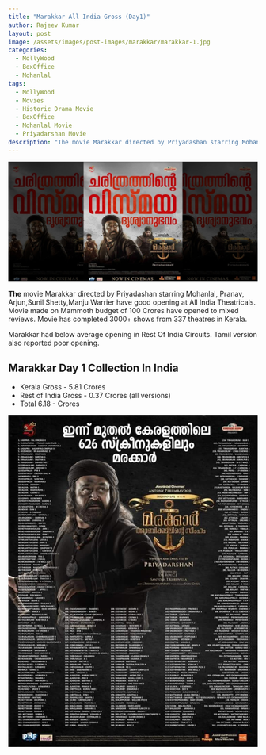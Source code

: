 ```yaml
---
title: "Marakkar All India Gross (Day1)"
author: Rajeev Kumar
layout: post
image: /assets/images/post-images/marakkar/marakkar-1.jpg
categories:
  - MollyWood
  - BoxOffice
  - Mohanlal
tags:
  - MollyWood
  - Movies
  - Historic Drama Movie
  - BoxOffice
  - Mohanlal Movie
  - Priyadarshan Movie
description: "The movie Marakkar directed by Priyadashan starring Mohanlal, Pranav, Arjun,Sunil Shetty,Manju Warrier have good opening at All India Theatricals"
---
```


![Marakkar arabi kadalinte simham featured image](/assets/images/post-images/marakkar/marakkar-1.jpg)

**The** movie Marakkar directed by Priyadashan starring Mohanlal, Pranav, Arjun,Sunil Shetty,Manju Warrier have good opening at All India Theatricals. Movie made on Mammoth budget of 100 Crores have opened to mixed reviews. Movie has completed 3000+ shows from 337 theatres in Kerala.

Marakkar had below average opening in Rest Of India Circuits. Tamil version also reported poor opening.

## Marakkar Day 1 Collection In India

- Kerala Gross - 5.81 Crores
- Rest of India Gross - 0.37 Crores (all versions)
- Total 6.18 - Crores

![Marakkar arabi kadalinte simham theatre list](/assets/images/post-images/marakkar/marakkar-2.jpeg)

